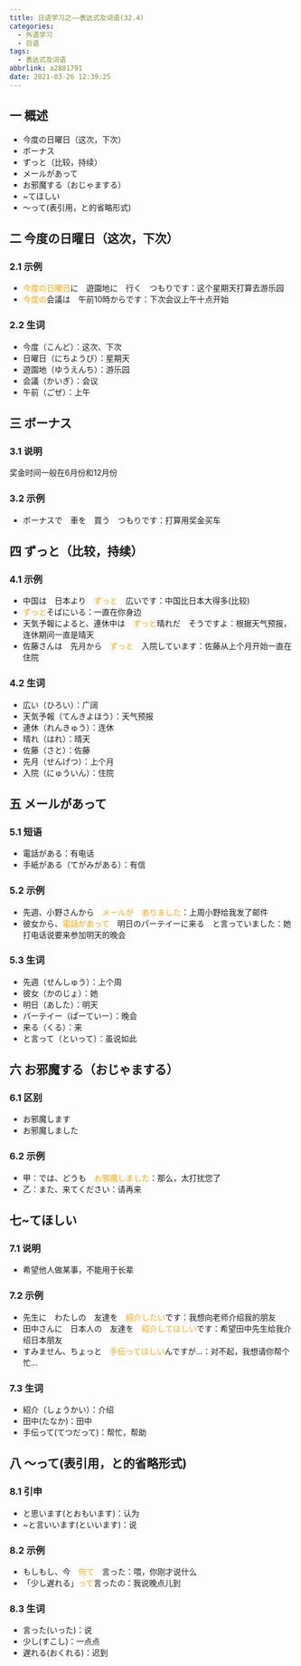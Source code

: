 ```yaml
---
title: 日语学习之——表达式及词语(32.4)
categories:
  - 外语学习
  - 日语
tags:
  - 表达式及词语
abbrlink: a2881791
date: 2021-03-26 12:39:25
---
```


## 一 概述

* 今度の日曜日（这次，下次）
* ボーナス
* ずっと（比较，持续）
* メールがあって
* お邪魔する（おじゃまする）
* ~てほしい
* ～って(表引用，と的省略形式)

<!--more-->

## 二 今度の日曜日（这次，下次）

### 2.1 示例

* <font color=orange>今度の日曜日</font>に　遊園地に　行く　つもりです：这个星期天打算去游乐园
* <font color=orange>今度の</font>会議は　午前10時からです：下次会议上午十点开始

### 2.2 生词

* 今度（こんど）：这次、下次
* 日曜日（にちようび）：星期天
* 遊園地（ゆうえんち）：游乐园
* 会議（かいぎ）：会议
* 午前（ごぜ）：上午

## 三 ボーナス

### 3.1 说明

奖金时间一般在6月份和12月份

### 3.2 示例

* ボーナスで　車を　買う　つもりです：打算用奖金买车

## 四 ずっと（比较，持续）

### 4.1 示例

* 中国は　日本より　<font color=orange>ずっと</font>　広いです：中国比日本大得多(比较)
* <font color=orange>ずっと</font>そばにいる：一直在你身边
* 天気予報によると、連休中は　<font color=orange>ずっと</font>晴れだ　そうですよ：根据天气预报，连休期间一直是晴天
* 佐藤さんは　先月から　<font color=orange>ずっと</font>　入院しています：佐藤从上个月开始一直在住院

### 4.2 生词

* 広い（ひろい）：广阔
* 天気予報（てんきよほう）：天气预报
* 連休（れんきゅう）：连休
* 晴れ（はれ）：晴天
* 佐藤（さと）：佐藤
* 先月（せんげつ）：上个月
* 入院（にゅういん）：住院

## 五 メールがあって

### 5.1 短语

* 電話がある：有电话
* 手紙がある（てがみがある）：有信

### 5.2 示例

* 先週、小野さんから　<font color=orange>メールが　ありました</font>：上周小野给我发了邮件
* 彼女から、<font color=orange>電話があって</font>　明日のパーテイーに来る　と言っていました：她打电话说要来参加明天的晚会

### 5.3 生词

* 先週（せんしゅう）：上个周
* 彼女（かのじょ）：她
* 明日（あした）：明天
* パーテイー（ぱーていー）：晚会
* 来る（くる）：来
* と言って（といって）：虽说如此

## 六 お邪魔する（おじゃまする）

### 6.1 区别

* お邪魔します
* お邪魔しました

### 6.2 示例

* 甲：では、どうも　<font color=orange>お邪魔しました</font>：那么，太打扰您了
* 乙：また、来てください：请再来

## 七~てほしい

### 7.1 说明

* 希望他人做某事，不能用于长辈

### 7.2 示例

* 先生に　わたしの　友達を　<font color=orange>紹介したい</font>です：我想向老师介绍我的朋友
* 田中さんに　日本人の　友達を　<font color=orange>紹介してほしい</font>です：希望田中先生给我介绍日本朋友
* すみません、ちょっと　<font color=orange>手伝ってほしい</font>んですが…：对不起，我想请你帮个忙…

### 7.3 生词

* 紹介（しょうかい）：介绍
* 田中(たなか)：田中
* 手伝って(てつだって)：帮忙，帮助

## 八 ～って(表引用，と的省略形式)

### 8.1 引申

* と思います(とおもいます)：认为
* ~と言いいます(といいます)：说

### 8.2 示例

* もしもし、今　<font color=orange>何て</font>　言った：喂，你刚才说什么
* 「少し遅れる」<font color=orange>って</font>言ったの：我说晚点儿到

### 8.3 生词

* 言った(いった)：说
* 少し(すこし)：一点点
* 遅れる(おくれる)：迟到

